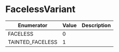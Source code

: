 # FacelessVariant

| Enumerator        | Value | Description |
| ----------------- | ----- | ----------- |
| FACELESS          | 0     |             |
| TAINTED\_FACELESS | 1     |             |
